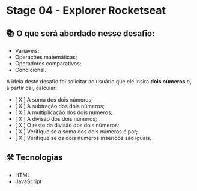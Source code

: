 # Stage 04 - Explorer Rocketseat

## 📚 O que será abordado nesse desafio:

- Variáveis;
- Operações matemáticas;
- Operadores comparativos;
- Condicional.


A ideia deste desafio foi solicitar ao usuário que ele insira **dois números** e, a partir daí, calcular:

- [ X ]  A soma dos dois números;
- [ X ]  A subtração dos dois números;
- [ X ]  A multiplicação dos dois números;
- [ X ]  A divisão dos dois números;
- [ X ]  O resto da divisão dos dois números;
- [ X ]  Verifique se a soma dos dois números é par;
- [ X ]  Verifique se os dois números inseridos são iguais.

## 🛠️ Tecnologias

- HTML
- JavaScript
